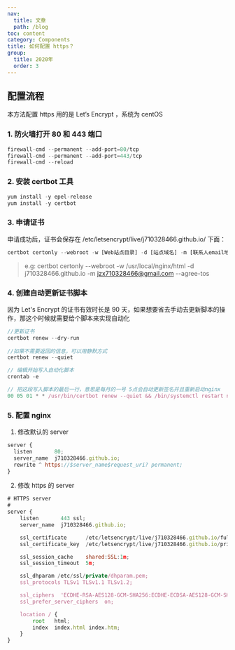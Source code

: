 ```yaml
---
nav:
  title: 文章
  path: /blog
toc: content
category: Components
title: 如何配置 https？
group:
  title: 2020年
  order: 3
---
```


## 配置流程

本方法配置 https 用的是 Let’s Encrypt ，系统为 centOS

### 1. 防火墙打开 80 和 443 端口

```js
firewall-cmd --permanent --add-port=80/tcp
firewall-cmd --permanent --add-port=443/tcp
firewall-cmd --reload
```

### 2. 安装 certbot 工具

```js
yum install -y epel-release
yum install -y certbot
```

### 3. 申请证书

申请成功后，证书会保存在 /etc/letsencrypt/live/j710328466.github.io/ 下面：

```js
certbot certonly --webroot -w [Web站点目录] -d [站点域名] -m [联系人email地址] --agree-tos
```

> e.g: certbot certonly --webroot -w /usr/local/nginx/html -d j710328466.github.io -m <jzx710328466@gmail.com> --agree-tos

### 4. 创建自动更新证书脚本

因为 Let's Encrypt 的证书有效时长是 90 天，如果想要省去手动去更新脚本的操作，那这个时候就需要给个脚本来实现自动化

```js
//更新证书
certbot renew --dry-run
 
//如果不需要返回的信息，可以用静默方式
certbot renew --quiet

// 编辑开始写入自动化脚本
crontab -e

// 把这段写入脚本的最后一行，意思是每月的一号 5点会自动更新签名并且重新启动nginx
00 05 01 * * /usr/bin/certbot renew --quiet && /bin/systemctl restart nginx
```

### 5. 配置 nginx

1. 修改默认的 server

```js
server {
  listen       80;
  server_name  j710328466.github.io;
  rewrite ^ https://$server_name$request_uri? permanent;
}
```

2. 修改 https 的 server

```js
# HTTPS server
#
server {
    listen       443 ssl;
    server_name  j710328466.github.io;

    ssl_certificate      /etc/letsencrypt/live/j710328466.github.io/fullchain.pem;
    ssl_certificate_key  /etc/letsencrypt/live/j710328466.github.io/privkey.pem;

    ssl_session_cache    shared:SSL:1m;
    ssl_session_timeout  5m;

    ssl_dhparam /etc/ssl/private/dhparam.pem;
    ssl_protocols TLSv1 TLSv1.1 TLSv1.2;

    ssl_ciphers  'ECDHE-RSA-AES128-GCM-SHA256:ECDHE-ECDSA-AES128-GCM-SHA256:ECDHE-RSA-AES256-GCM-SHA384:ECDHE-ECDSA-AES256-GCM-SHA384:DHE-RSA-AES128-GCM-SHA256:DHE-DSS-AES128-GCM-SHA256:kEDH+AESGCM:ECDHE-RSA-AES128-SHA256:ECDHE-ECDSA-AES128-SHA256:ECDHE-RSA-AES128-SHA:ECDHE-ECDSA-AES128-SHA:ECDHE-RSA-AES256-SHA384:ECDHE-ECDSA-AES256-SHA384:ECDHE-RSA-AES256-SHA:ECDHE-ECDSA-AES256-SHA:DHE-RSA-AES128-SHA256:DHE-RSA-AES128-SHA:DHE-DSS-AES128-SHA256:DHE-RSA-AES256-SHA256:DHE-DSS-AES256-SHA:DHE-RSA-AES256-SHA:AES128-GCM-SHA256:AES256-GCM-SHA384:AES128:AES256:AES:DES-CBC3-SHA:HIGH:!aNULL:!eNULL:!EXPORT:!DES:!RC4:!MD5:!PSK';
    ssl_prefer_server_ciphers  on;

    location / {
        root   html;
        index  index.html index.htm;
    }
}
```
